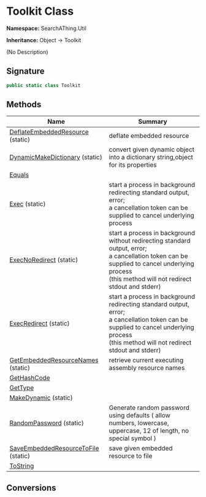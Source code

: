 # Toolkit Class
**Namespace:** SearchAThing.Util

**Inheritance:** Object → Toolkit

(No Description)

## Signature
```csharp
public static class Toolkit
```
## Methods
|**Name**|**Summary**|
|---|---|
|[DeflateEmbeddedResource](Toolkit/DeflateEmbeddedResource.md) (static)|deflate embedded resource|
|[DynamicMakeDictionary](Toolkit/DynamicMakeDictionary.md) (static)|convert given dynamic object into a dictionary string,object for its properties|
|[Equals](Toolkit/Equals.md)||
|[Exec](Toolkit/Exec.md) (static)|start a process in background redirecting standard output, error;<br/>            a cancellation token can be supplied to cancel underlying process|
|[ExecNoRedirect](Toolkit/ExecNoRedirect.md) (static)|start a process in background without redirecting standard output, error;<br/>            a cancellation token can be supplied to cancel underlying process<br/>            (this method will not redirect stdout and stderr)|
|[ExecRedirect](Toolkit/ExecRedirect.md) (static)|start a process in background redirecting standard output, error;<br/>            a cancellation token can be supplied to cancel underlying process<br/>            (this method will not redirect stdout and stderr)|
|[GetEmbeddedResourceNames](Toolkit/GetEmbeddedResourceNames.md) (static)|retrieve current executing assembly resource names|
|[GetHashCode](Toolkit/GetHashCode.md)||
|[GetType](Toolkit/GetType.md)||
|[MakeDynamic](Toolkit/MakeDynamic.md) (static)||
|[RandomPassword](Toolkit/RandomPassword.md) (static)|Generate random password using defaults ( allow numbers, lowercase, uppercase, 12 of length, no special symbol )|
|[SaveEmbeddedResourceToFile](Toolkit/SaveEmbeddedResourceToFile.md) (static)|save given embedded resource to file|
|[ToString](Toolkit/ToString.md)||
## Conversions
